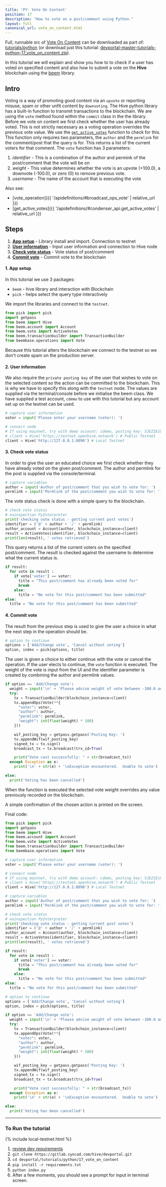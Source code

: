 ```yaml
---
title: 'PY: Vote On Content'
position: 17
description: "How to vote on a post/comment using Python."
layout: full
canonical_url: vote_on_content.html
---
```

Full, runnable src of [Vote On Content](https://gitlab.syncad.com/hive/devportal/-/tree/master/tutorials/python/17_vote_on_content) can be downloaded as part of: [tutorials/python](https://gitlab.syncad.com/hive/devportal/-/tree/master/tutorials/python) (or download just this tutorial: [devportal-master-tutorials-python-17_vote_on_content.zip](https://gitlab.syncad.com/hive/devportal/-/archive/master/devportal-master.zip?path=tutorials/python/17_vote_on_content)).

In this tutorial we will explain and show you how to to check if a user has voted on specified content and also how to submit a vote on the **Hive** blockchain using the [beem](https://github.com/holgern/beem) library.

## Intro

Voting is a way of promoting good content via an `upvote` or reporting misuse, spam or other unfit content by `downvoting`. The Hive python library has a built-in function to transmit transactions to the blockchain. We are using the `vote` method found within the `commit` class in the the library. Before we vote on content we first check whether the user has already voted. This is not strictly necessary as a voting operation overrides the previous vote value. We use the [`get_active_votes`](https://beem.readthedocs.io/en/latest/beem.vote.html#beem.vote.ActiveVotes) function to check for this. This function only requires two parameters, the `author` and the `permlink` for the comment/post that the query is for. This returns a list of the current voters for that comment. The `vote` function has 3 parameters:

1. _identifier_ - This is a combination of the author and permink of the post/comment that the vote will be on
1. _weight_ - This value determines whether the vote is an upvote (+100.0), a downvote (-100.0), or zero (0) to remove previous vote.
1. _username_ - The name of the account that is executing the vote

Also see:
* [vote_operation]({{ '/apidefinitions/#broadcast_ops_vote' | relative_url }})
* [get_active_votes]({{ '/apidefinitions/#condenser_api.get_active_votes' | relative_url }})

## Steps

1. [**App setup**](#setup) - Library install and import. Connection to testnet
1. [**User information**](#userinfo) - Input user information and connection to Hive node
1. [**Check vote status**](#votestat) - Vote status of post/comment
1. [**Commit vote**](#commit) - Commit vote to the blockchain

#### 1. App setup <a name="setup"></a>

In this tutorial we use 3 packages:

- `beem` - hive library and interaction with Blockchain
- `pick` - helps select the query type interactively

We import the libraries and connect to the `testnet`.

```python
from pick import pick
import getpass
from beem import Hive
from beem.account import Account
from beem.vote import ActiveVotes
from beem.transactionbuilder import TransactionBuilder
from beembase.operations import Vote
```

Because this tutorial alters the blockchain we connect to the testnet so we don't create spam on the production server.

#### 2. User information<a name="userinfo"></a>

We also require the `private posting key` of the user that wishes to vote on the selected content so the action can be committed to the blockchain. This is why we have to specify this along with the `testnet` node. The values are supplied via the terminal/console before we initialise the beem class. We have supplied a test account, `cdemo` to use with this tutorial but any account set up on the testnet can be used.

```python
# capture user information
voter = input('Please enter your username (voter): ')

# connect node
# If using mainnet, try with demo account: cdemo, posting key: 5JEZ1EiUjFKfsKP32b15Y7jybjvHQPhnvCYZ9BW62H1LDUnMvHz
# client = Hive('https://testnet.openhive.network') # Public Testnet
client = Hive('http://127.0.0.1:8090') # Local Testnet
```

#### 3. Check vote status<a name="votestat"></a>

In order to give the user an educated choice we first check whether they have already voted on the given post/comment. The author and permlink for the post is supplied via the console/terminal.

```python
# capture variables
author = input('Author of post/comment that you wish to vote for: ')
permlink = input('Permlink of the post/comment you wish to vote for: ')
```

The vote status check is done with a simple query to the blockchain.

```python
# check vote status
# noinspection PyInterpreter
print('checking vote status - getting current post votes')
identifier = ('@' + author + '/' + permlink)
author_account = Account(author, blockchain_instance=client)
result = ActiveVotes(identifier, blockchain_instance=client)
print(len(result), ' votes retrieved')
```

This query returns a list of the current voters on the specified post/comment. The result is checked against the username to determine what the current status is.

```python
if result:
  for vote in result :
    if vote['voter'] == voter:
      title = "This post/comment has already been voted for"
      break
    else:
      title = "No vote for this post/comment has been submitted"
else:
  title = "No vote for this post/comment has been submitted"
```

#### 4. Commit vote<a name="commit"></a>

The result from the previous step is used to give the user a choice in what the next step in the operation should be.

```python
# option to continue
options = ['Add/Change vote', 'Cancel without voting']
option, index = pick(options, title)
```

The user is given a choice to either continue with the vote or cancel the operation. If the user elects to continue, the `vote` function is executed. The weight of the vote is input from the UI and the identifier parameter is created by combining the author and permlink values.

```python
if option == 'Add/Change vote':
  weight = input('\n' + 'Please advise weight of vote between -100.0 and 100 (zero removes previous vote): ')
  try:
    tx = TransactionBuilder(blockchain_instance=client)
    tx.appendOps(Vote(**{
      "voter": voter,
      "author": author,
      "permlink": permlink,
      "weight": int(float(weight) * 100)
    }))

    wif_posting_key = getpass.getpass('Posting Key: ')
    tx.appendWif(wif_posting_key)
    signed_tx = tx.sign()
    broadcast_tx = tx.broadcast(trx_id=True)

    print("Vote cast successfully: " + str(broadcast_tx))
  except Exception as e:
    print('\n' + str(e) + '\nException encountered.  Unable to vote')

else:
  print('Voting has been cancelled')
```

When the function is executed the selected vote weight overrides any value previously recorded on the blockchain.

A simple confirmation of the chosen action is printed on the screen.

Final code:

```python
from pick import pick
import getpass
from beem import Hive
from beem.account import Account
from beem.vote import ActiveVotes
from beem.transactionbuilder import TransactionBuilder
from beembase.operations import Vote

# capture user information
voter = input('Please enter your username (voter): ')

# connect node
# If using mainnet, try with demo account: cdemo, posting key: 5JEZ1EiUjFKfsKP32b15Y7jybjvHQPhnvCYZ9BW62H1LDUnMvHz
# client = Hive('https://testnet.openhive.network') # Public Testnet
client = Hive('http://127.0.0.1:8090') # Local Testnet

# capture variables
author = input('Author of post/comment that you wish to vote for: ')
permlink = input('Permlink of the post/comment you wish to vote for: ')

# check vote status
# noinspection PyInterpreter
print('checking vote status - getting current post votes')
identifier = ('@' + author + '/' + permlink)
author_account = Account(author, blockchain_instance=client)
result = ActiveVotes(identifier, blockchain_instance=client)
print(len(result), ' votes retrieved')

if result:
  for vote in result :
    if vote['voter'] == voter:
      title = "This post/comment has already been voted for"
      break
    else:
      title = "No vote for this post/comment has been submitted"
else:
  title = "No vote for this post/comment has been submitted"

# option to continue
options = ['Add/Change vote', 'Cancel without voting']
option, index = pick(options, title)

if option == 'Add/Change vote':
  weight = input('\n' + 'Please advise weight of vote between -100.0 and 100 (zero removes previous vote): ')
  try:
    tx = TransactionBuilder(blockchain_instance=client)
    tx.appendOps(Vote(**{
      "voter": voter,
      "author": author,
      "permlink": permlink,
      "weight": int(float(weight) * 100)
    }))

    wif_posting_key = getpass.getpass('Posting Key: ')
    tx.appendWif(wif_posting_key)
    signed_tx = tx.sign()
    broadcast_tx = tx.broadcast(trx_id=True)

    print("Vote cast successfully: " + str(broadcast_tx))
  except Exception as e:
    print('\n' + str(e) + '\nException encountered.  Unable to vote')

else:
  print('Voting has been cancelled')

```

---

### To Run the tutorial

{% include local-testnet.html %}

1. [review dev requirements](getting_started.html)
1. `git clone https://gitlab.syncad.com/hive/devportal.git`
1. `cd devportal/tutorials/python/17_vote_on_content`
1. `pip install -r requirements.txt`
1. `python index.py`
1. After a few moments, you should see a prompt for input in terminal screen.
